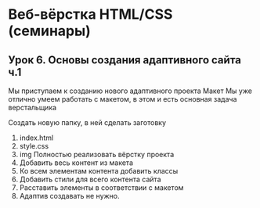 # Веб-вёрстка HTML/CSS (семинары)
## Урок 6. Основы создания адаптивного сайта ч.1
Мы приступаем к созданию нового адаптивного проекта
Макет
Мы уже отлично умеем работать с макетом, в этом и есть основная задача верстальщика

Создать новую папку, в ней сделать заготовку
1. index.html
2. style.css
3. img
Полностью реализовать вёрстку проекта
1. Добавить весь контент из макета
2. Ко всем элементам контента добавить классы
3. Добавить стили для всего контента сайта
4. Расставить элементы в соответствии с макетом
5. Адаптив создавать не нужно.